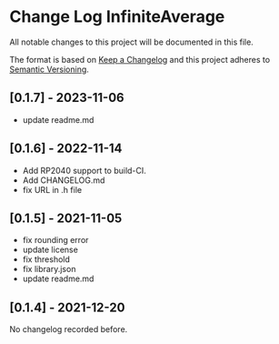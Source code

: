 # Change Log InfiniteAverage

All notable changes to this project will be documented in this file.

The format is based on [Keep a Changelog](http://keepachangelog.com/)
and this project adheres to [Semantic Versioning](http://semver.org/).


## [0.1.7] - 2023-11-06
- update readme.md


## [0.1.6] - 2022-11-14
- Add RP2040 support to build-CI.
- Add CHANGELOG.md
- fix URL in .h file

## [0.1.5] - 2021-11-05
- fix rounding error
- update license
- fix threshold
- fix library.json
- update readme.md

## [0.1.4] - 2021-12-20


No changelog recorded before.



